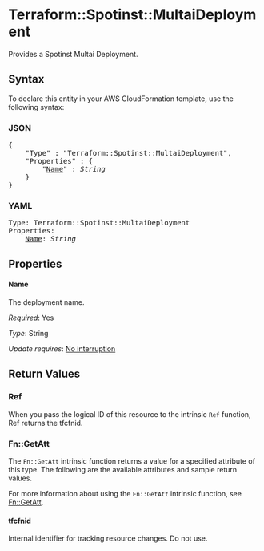 # Terraform::Spotinst::MultaiDeployment

Provides a Spotinst Multai Deployment.

## Syntax

To declare this entity in your AWS CloudFormation template, use the following syntax:

### JSON

<pre>
{
    "Type" : "Terraform::Spotinst::MultaiDeployment",
    "Properties" : {
        "<a href="#name" title="Name">Name</a>" : <i>String</i>
    }
}
</pre>

### YAML

<pre>
Type: Terraform::Spotinst::MultaiDeployment
Properties:
    <a href="#name" title="Name">Name</a>: <i>String</i>
</pre>

## Properties

#### Name

The deployment name.

_Required_: Yes

_Type_: String

_Update requires_: [No interruption](https://docs.aws.amazon.com/AWSCloudFormation/latest/UserGuide/using-cfn-updating-stacks-update-behaviors.html#update-no-interrupt)

## Return Values

### Ref

When you pass the logical ID of this resource to the intrinsic `Ref` function, Ref returns the tfcfnid.

### Fn::GetAtt

The `Fn::GetAtt` intrinsic function returns a value for a specified attribute of this type. The following are the available attributes and sample return values.

For more information about using the `Fn::GetAtt` intrinsic function, see [Fn::GetAtt](https://docs.aws.amazon.com/AWSCloudFormation/latest/UserGuide/intrinsic-function-reference-getatt.html).

#### tfcfnid

Internal identifier for tracking resource changes. Do not use.

